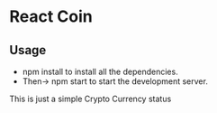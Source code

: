 # React Coin

## Usage
* npm install to install all the dependencies.
* Then-> npm start to start the development server.

This is just a simple Crypto Currency status



